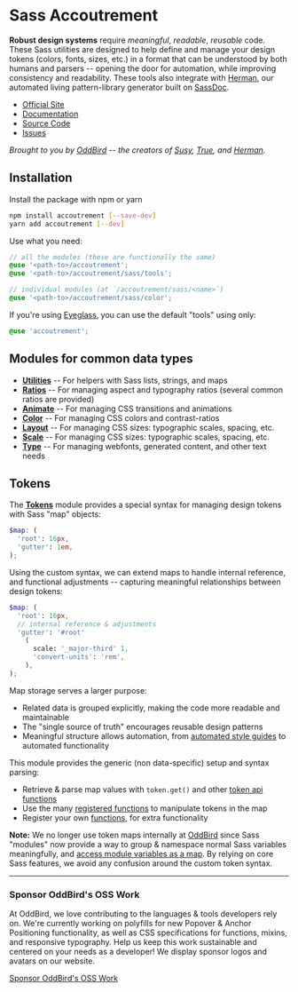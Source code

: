 # Sass Accoutrement

**Robust design systems** require
_meaningful_, _readable_, _reusable_ code.
These Sass utilities are designed to
help define and manage your design tokens
(colors, fonts, sizes, etc.)
in a format that can be understood
by both humans and parsers --
opening the door for automation,
while improving consistency and readability.
These tools also integrate with [Herman][herman],
our automated living pattern-library generator
built on [SassDoc][sassdoc].

[herman]: https://www.oddbird.net/herman/
[sassdoc]: http://sassdoc.com/

- [Official Site](https://www.oddbird.net/accoutrement/)
- [Documentation](https://www.oddbird.net/accoutrement/docs/)
- [Source Code](https://github.com/oddbird/accoutrement/)
- [Issues](https://github.com/oddbird/accoutrement/issues)

_Brought to you by [OddBird][oddbird] --
the creators of [Susy][susy],
[True][true],
and [Herman][herman]._

[oddbird]: https://www.oddbird.net/
[susy]: https://www.oddbird.net/susy/
[true]: https://www.oddbird.net/true/
[herman]: https://www.oddbird.net/herman/
[fonts]: https://www.oddbird.net/accoutrement/docs/type.html

## Installation

Install the package with npm or yarn

```bash
npm install accoutrement [--save-dev]
yarn add accoutrement [--dev]
```

Use what you need:

```scss
// all the modules (these are functionally the same)
@use '<path-to>/accoutrement';
@use '<path-to>/accoutrement/sass/tools';

// individual modules (at `/accoutrement/sass/<name>`)
@use '<path-to>/accoutrement/sass/color';
```

If you're using [Eyeglass](https://github.com/linkedin/eyeglass),
you can use the default "tools" using only:

```scss
@use 'accoutrement';
```

## Modules for common data types

- **[Utilities](https://www.oddbird.net/accoutrement/docs/utils.html)** --
  For helpers with Sass lists, strings, and maps
- **[Ratios](https://www.oddbird.net/accoutrement/docs/ratios.html)** --
  For managing aspect and typography ratios
  (several common ratios are provided)
- **[Animate](https://www.oddbird.net/accoutrement/docs/animate.html)** --
  For managing CSS transitions and animations
- **[Color](https://www.oddbird.net/accoutrement/docs/color.html)** --
  For managing CSS colors and contrast-ratios
- **[Layout](https://www.oddbird.net/accoutrement/docs/layout.html)** --
  For managing CSS sizes: typographic scales, spacing, etc.
- **[Scale](https://www.oddbird.net/accoutrement/docs/scale.html)** --
  For managing CSS sizes: typographic scales, spacing, etc.
- **[Type](https://www.oddbird.net/accoutrement/docs/type.html)** --
  For managing webfonts, generated content, and other text needs

## Tokens

The [**Tokens**](https://www.oddbird.net/accoutrement/docs/tokens.html)
module provides a special syntax for managing design tokens
with Sass "map" objects:

```scss
$map: (
  'root': 16px,
  'gutter': 1em,
);
```

Using the custom syntax,
we can extend maps to handle internal reference,
and functional adjustments --
capturing meaningful relationships
between design tokens:

```scss
$map: (
  'root': 16px,
  // internal reference & adjustments
  'gutter': '#root'
    (
      scale: '_major-third' 1,
      'convert-units': 'rem',
    ),
);
```

Map storage serves a larger purpose:

- Related data is grouped explicitly,
  making the code more readable and maintainable
- The "single source of truth"
  encourages reusable design patterns
- Meaningful structure allows automation,
  from [automated style guides][herman]
  to automated functionality

[herman]: https://www.oddbird.net/herman/
[type]: https://www.oddbird.net/accoutrement/docs/type.html

This module provides the generic
(non data-specific)
setup and syntax parsing:

- Retrieve & parse map values
  with `token.get()`
  and other [token api functions][api]
- Use the many [registered functions][internal]
  to manipulate tokens in the map
- Register your own [functions][functions],
  for extra functionality

[api]: https://www.oddbird.net/accoutrement/docs/token-api.html
[internal]: https://www.oddbird.net/accoutrement/docs/token-internal.html
[functions]: https://www.oddbird.net/accoutrement/docs/token-register.html

**Note:** We no longer use token maps
internally at [OddBird](https://www.oddbird.net/)
since Sass "modules" now provide a way
to group & namespace normal Sass variables meaningfully,
and [access module variables as a map](https://sass-lang.com/documentation/modules/meta#module-variables).
By relying on core Sass features,
we avoid any confusion around the custom token syntax.

______
### Sponsor OddBird's OSS Work

At OddBird, we love contributing to the languages & tools developers rely on. We're currently working on polyfills for new Popover & Anchor Positioning functionality, as well as CSS specifications for functions, mixins, and responsive typography. Help us keep this work sustainable and centered on your needs as a developer! We display sponsor logos and avatars on our website.

[Sponsor OddBird's OSS Work](https://opencollective.com/oddbird-open-source)
